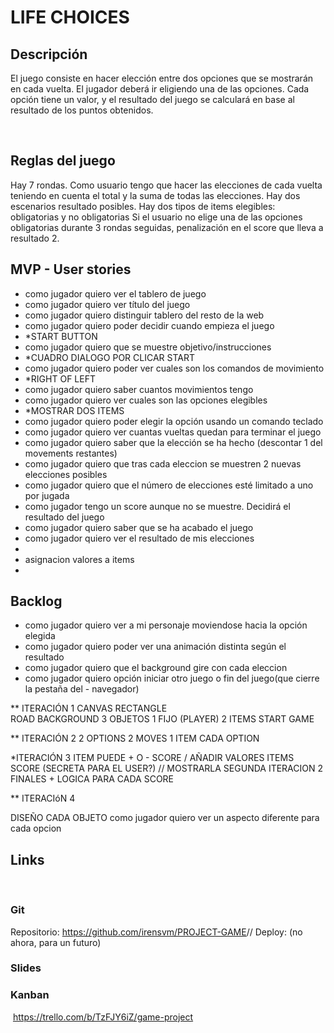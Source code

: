 # LIFE CHOICES
## Descripción
El juego consiste en hacer elección entre dos opciones que se mostrarán en cada vuelta.
El jugador deberá ir eligiendo una de las opciones. Cada opción tiene un valor, y el resultado del juego se calculará en base al resultado de los puntos obtenidos.

​
## Reglas del juego  
Hay 7 rondas.
Como usuario tengo que hacer las elecciones de cada vuelta teniendo en cuenta el total y la suma de todas las elecciones.
Hay dos escenarios resultado posibles.
Hay dos tipos de items elegibles: obligatorias y no obligatorias
Si el usuario no elige una de las opciones obligatorias durante 3 rondas seguidas, penalización en el score que lleva a resultado 2.
​
## MVP - User stories
- como jugador quiero ver el tablero de juego
- como jugador quiero ver título del juego
- como jugador quiero distinguir tablero del resto de la web 
- como jugador quiero poder decidir cuando empieza el juego
- *START BUTTON
- como jugador quiero que se muestre objetivo/instrucciones
- *CUADRO DIALOGO POR CLICAR START
- como jugador quiero poder ver cuales son los comandos de movimiento
- *RIGHT OF LEFT
- como jugador quiero saber cuantos movimientos tengo
- como jugador quiero ver cuales son las opciones elegibles
- *MOSTRAR DOS ITEMS
- como jugador quiero poder elegir la opción usando un comando teclado
- como jugador quiero ver cuantas vueltas quedan para terminar el juego
- como jugador quiero saber que la elección se ha hecho (descontar 1 del movements restantes) 
- como jugador quiero que tras cada eleccion se muestren 2 nuevas elecciones posibles
- como jugador quiero que el número de elecciones esté limitado a uno por jugada
- como jugador tengo un score aunque no se muestre. Decidirá el resultado del juego
- como jugador quiero saber que se ha acabado el juego
- como ​jugador quiero ver el resultado de mis elecciones
- 
- asignacion valores a items
- 

## Backlog
- como jugador quiero ver a mi personaje moviendose hacia la opción elegida
- como jugador quiero poder ver una animación distinta según el resultado
- como jugador quiero que el background gire con cada eleccion 
- como jugador quiero opción iniciar otro juego o fin del juego(que cierre la pestaña del - navegador)





** ITERACIÓN 1
CANVAS 
RECTANGLE  
ROAD 
BACKGROUND
3 OBJETOS 1 FIJO (PLAYER) 2 ITEMS
START GAME

** ITERACIÓN 2
2 OPTIONS 
2 MOVES 
1 ITEM CADA OPTION

*ITERACIÓN 3
ITEM PUEDE + O - SCORE / AÑADIR VALORES ITEMS
SCORE (SECRETA PARA EL USER?) // MOSTRARLA SEGUNDA ITERACION
2 FINALES + LOGICA PARA CADA SCORE

** ITERACIóN 4

DISEÑO CADA OBJETO
como jugador quiero ver un aspecto diferente para cada opcion




## Links
​
### Git
Repositorio: https://github.com/irensvm/PROJECT-GAME
​
// Deploy: (no ahora, para un futuro)
​
### Slides


### Kanban

​
https://trello.com/b/TzFJY6iZ/game-project